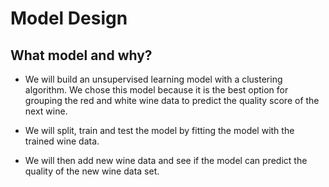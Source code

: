 # Model Design

## What model and why?

* We will build an unsupervised learning model with a clustering algorithm.  We chose this model because it is the best option for grouping the red and white wine data to predict the quality score of the next wine.

* We will split, train and test the model by fitting the model with the trained wine data.

* We will then add new wine data and see if the model can predict the quality of the new wine data set. 